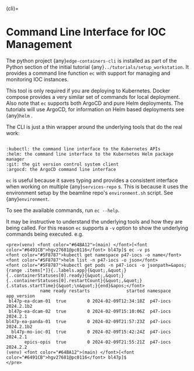 (cli)=

# Command Line Interface for IOC Management

The python project {any}`edge-containers-cli` is installed as part of the Python section of the initial tutorial {any}`../tutorials/setup_workstation`. It provides a command line function `ec` with support for  managing and monitoring IOC instances.

This tool is only required if you are deploying to Kubernetes. Docker compose provides a very similar set of commands for local deployment. Also note that `ec` supports both ArgoCD and pure Helm deployments. The tutorials will use ArgoCD, for information on Helm based deployments see {any}`helm` .

The CLI is just a thin wrapper around the underlying tools that do the real work:

```{eval-rst}

:kubectl: the command line interface to the Kubernetes APIs
:helm: the command line interface to the Kubernetes Helm package manager
:git: the git version control system client
:argocd: the ArgoCD command line interface
```

`ec` is useful because it saves typing and provides a consistent interface when working on multiple {any}`services-repo` s. This is because it uses the environment setup by the beamline repo's `environment.sh` script. See {any}`environment`.

To see the available commands, run `ec --help`.

It may be instructive to understand the underlying tools and how they are being called. For this reason `ec` supports a `-v` option to show the underlying commands being executed. e.g.

```{raw} html
<pre>(venv) <font color="#64BA12">(main) </font>[<font color="#6491CB">hgv27681@pc0116</font> bl47p]$ ec -v ps
<font color="#5F8787">kubectl get namespace p47-iocs -o name</font>
<font color="#5F8787">helm list -n p47-iocs -o json</font>
<font color="#5F8787">kubectl get pods -n p47-iocs -o jsonpath=&apos;{range .items[*]}{..labels.app}{&quot;,&quot;}{..containerStatuses[0].ready}{&quot;,&quot;}{..containerStatuses[0].restartCount}{&quot;,&quot;}{.status.startTime}{&quot;\n&quot;}{end}&apos;</font>
             name ready restarts              started namespace app_version
 bl47p-ea-dcam-01  true        0 2024-02-09T12:34:18Z  p47-iocs  2024.2.1b2
 bl47p-ea-dcam-02  true        0 2024-02-09T15:10:06Z  p47-iocs    2024.2.1
bl47p-ea-panda-01  true        0 2024-02-09T21:57:23Z  p47-iocs  2024.2.1b2
  bl47p-mo-ioc-01  true        0 2024-02-09T15:42:24Z  p47-iocs    2024.2.1
       epics-opis  true        0 2024-02-09T21:55:21Z  p47-iocs    2024.2.2
(venv) <font color="#64BA12">(main) </font>[<font color="#6491CB">hgv27681@pc0116</font> bl47p]$
</pre>
```
